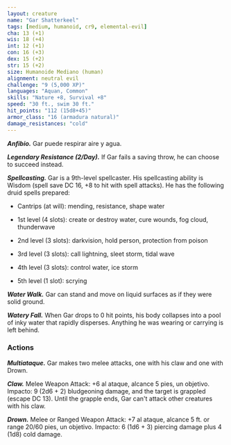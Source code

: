 ```yaml
---
layout: creature
name: "Gar Shatterkeel"
tags: [medium, humanoid, cr9, elemental-evil]
cha: 13 (+1)
wis: 18 (+4)
int: 12 (+1)
con: 16 (+3)
dex: 15 (+2)
str: 15 (+2)
size: Humanoide Mediano (human)
alignment: neutral evil
challenge: "9 (5,000 XP)"
languages: "Aquan, Common"
skills: "Nature +8, Survival +8"
speed: "30 ft., swim 30 ft."
hit_points: "112 (15d8+45)"
armor_class: "16 (armadura natural)"
damage_resistances: "cold"
---
```


***Anfibio.*** Gar puede respirar aire y agua.

***Legendary Resistance (2/Day).*** If Gar fails a saving throw, he can choose to succeed instead.

***Spellcasting.*** Gar is a 9th-level spellcaster. His spellcasting ability is Wisdom (spell save DC 16, +8 to hit with spell attacks). He has the following druid spells prepared:

* Cantrips (at will): mending, resistance, shape water

* 1st level (4 slots): create or destroy water, cure wounds, fog cloud, thunderwave

* 2nd level (3 slots): darkvision, hold person, protection from poison

* 3rd level (3 slots): call lightning, sleet storm, tidal wave

* 4th level (3 slots): control water, ice storm

* 5th level (1 slot): scrying

***Water Walk.*** Gar can stand and move on liquid surfaces as if they were solid ground.

***Watery Fall.*** When Gar drops to 0 hit points, his body collapses into a pool of inky water that rapidly disperses. Anything he was wearing or carrying is left behind.

### Actions

***Multiataque.*** Gar makes two melee attacks, one with his claw and one with Drown.

***Claw.*** Melee Weapon Attack: +6 al ataque, alcance 5 pies, un objetivo. Impacto: 9 (2d6 + 2) bludgeoning damage, and the target is grappled (escape DC 13). Until the grapple ends, Gar can't attack other creatures with his claw.

***Drown.*** Melee or Ranged Weapon Attack: +7 al ataque, alcance 5 ft. or range 20/60 pies, un objetivo. Impacto: 6 (1d6 + 3) piercing damage plus 4 (1d8) cold damage.